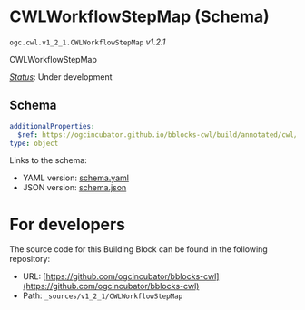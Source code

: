 
# CWLWorkflowStepMap (Schema)

`ogc.cwl.v1_2_1.CWLWorkflowStepMap` *v1.2.1*

CWLWorkflowStepMap

[*Status*](http://www.opengis.net/def/status): Under development

## Schema

```yaml
additionalProperties:
  $ref: https://ogcincubator.github.io/bblocks-cwl/build/annotated/cwl/v1_2_1/CWLWorkflowStepObject/schema.yaml
type: object

```

Links to the schema:

* YAML version: [schema.yaml](https://ogcincubator.github.io/bblocks-cwl/build/annotated/cwl/v1_2_1/CWLWorkflowStepMap/schema.json)
* JSON version: [schema.json](https://ogcincubator.github.io/bblocks-cwl/build/annotated/cwl/v1_2_1/CWLWorkflowStepMap/schema.yaml)


# For developers

The source code for this Building Block can be found in the following repository:

* URL: [https://github.com/ogcincubator/bblocks-cwl](https://github.com/ogcincubator/bblocks-cwl)
* Path: `_sources/v1_2_1/CWLWorkflowStepMap`

